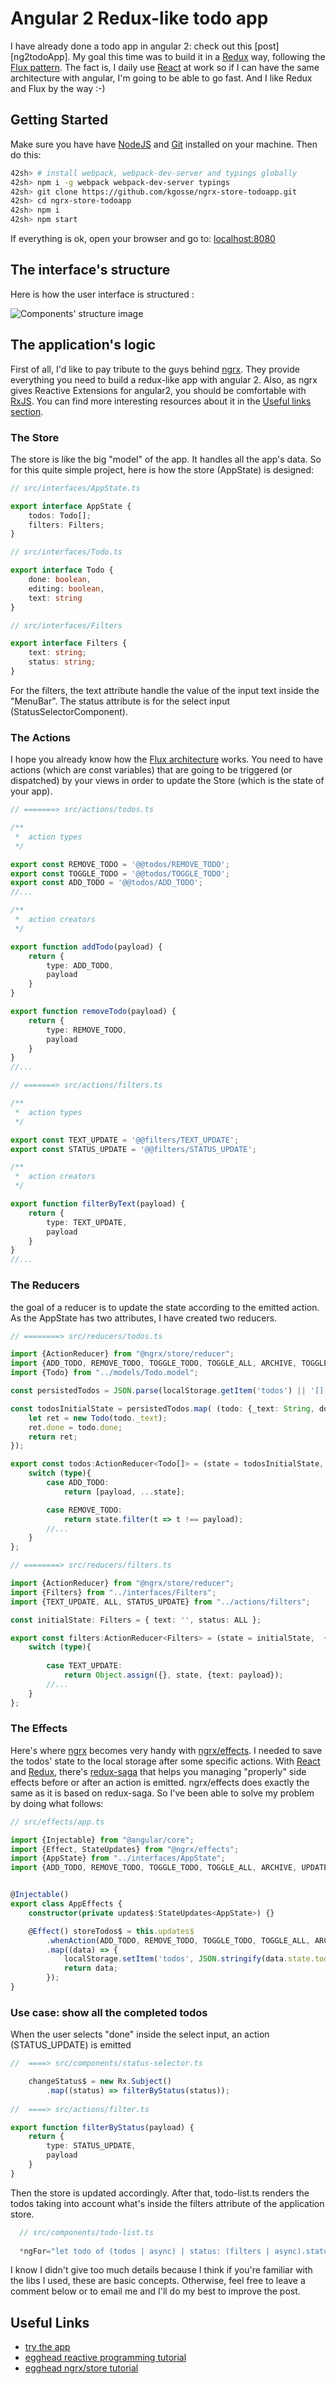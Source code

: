 # Angular 2 Redux-like todo app

I have already done a todo app in angular 2: check out this [post][ng2todoApp]. My goal this time was to
build it in a [Redux][redux] way, following the [Flux pattern][flux]. The fact is, I daily use [React][react] at work
so if I can have the same architecture with angular, I'm going to be able to go fast. And I like Redux and Flux by the
way :-) 
  
## Getting Started

Make sure you have have [NodeJS][nodejs] and [Git][git] installed on your machine. Then do this:

```sh
42sh> # install webpack, webpack-dev-server and typings globally
42sh> npm i -g webpack webpack-dev-server typings
42sh> git clone https://github.com/kgosse/ngrx-store-todoapp.git
42sh> cd ngrx-store-todoapp
42sh> npm i
42sh> npm start
```

If everything is ok, open your browser and go to: [localhost:8080][localhost]

## The interface's structure

Here is how the user interface is structured :  

![Components' structure image][ComponentsStructure]

## The application's logic

First of all, I'd like to pay tribute to the guys behind [ngrx][ngrxgithub]. They provide everything you need to 
build a redux-like app with angular 2. Also, as ngrx gives Reactive Extensions for angular2, you should be comfortable
with [RxJS][rxjsv4]. You can find more interesting resources about it in the [Useful links section](#useful-links).

### The Store

The store is like the big "model" of the app. It handles all the app's data. So for this quite simple project, here
is how the store (AppState) is designed:

```typescript
// src/interfaces/AppState.ts

export interface AppState {
    todos: Todo[];
    filters: Filters;
}

// src/interfaces/Todo.ts

export interface Todo {
    done: boolean,
    editing: boolean,
    text: string
}

// src/interfaces/Filters

export interface Filters {
    text: string;
    status: string;
}
```

For the filters, the text attribute handle the value of the input text inside the "MenuBar". The status attribute is
for the select input (StatusSelectorComponent).

### The Actions

I hope you already know how the [Flux architecture][flux] works. You need to have actions (which are const variables) 
that are going to be triggered (or dispatched) by your views in order to update the Store (which is the state of your app).

```typescript
// =======> src/actions/todos.ts

/**
 *  action types
 */

export const REMOVE_TODO = '@@todos/REMOVE_TODO';
export const TOGGLE_TODO = '@@todos/TOGGLE_TODO';
export const ADD_TODO = '@@todos/ADD_TODO';
//...

/**
 *  action creators
 */

export function addTodo(payload) {
    return {
        type: ADD_TODO,
        payload
    }
}

export function removeTodo(payload) {
    return {
        type: REMOVE_TODO,
        payload
    }
}
//...

// =======> src/actions/filters.ts

/**
 *  action types
 */

export const TEXT_UPDATE = '@@filters/TEXT_UPDATE';
export const STATUS_UPDATE = '@@filters/STATUS_UPDATE';

/**
 *  action creators
 */

export function filterByText(payload) {
    return {
        type: TEXT_UPDATE,
        payload
    }
}
//...
```

### The Reducers

the goal of a reducer is to update the state according to the emitted action. As the AppState has two attributes, I have
created two reducers.

```typescript
// ========> src/reducers/todos.ts

import {ActionReducer} from "@ngrx/store/reducer";
import {ADD_TODO, REMOVE_TODO, TOGGLE_TODO, TOGGLE_ALL, ARCHIVE, TOGGLE_EDITING, UPDATE_TEXT} from "../actions/todos";
import {Todo} from "../models/Todo.model";

const persistedTodos = JSON.parse(localStorage.getItem('todos') || '[]');

const todosInitialState = persistedTodos.map( (todo: {_text: String, done: Boolean}) => {
    let ret = new Todo(todo._text);
    ret.done = todo.done;
    return ret;
});

export const todos:ActionReducer<Todo[]> = (state = todosInitialState, {type, payload}) => {
    switch (type){
        case ADD_TODO:
            return [payload, ...state];

        case REMOVE_TODO:
            return state.filter(t => t !== payload);
        //...
    }
};

// ========> src/reducers/filters.ts

import {ActionReducer} from "@ngrx/store/reducer";
import {Filters} from "../interfaces/Filters";
import {TEXT_UPDATE, ALL, STATUS_UPDATE} from "../actions/filters";

const initialState: Filters = { text: '', status: ALL };

export const filters:ActionReducer<Filters> = (state = initialState,  {type, payload}) => {
    switch (type){
        
        case TEXT_UPDATE:
            return Object.assign({}, state, {text: payload});
        //...
    }
};
```

### The Effects

Here's where [ngrx][ngrxgithub] becomes very handy with [ngrx/effects][ngrx-effects]. I needed to save the todos' state 
to the local storage after some specific actions. With [React][react] and [Redux][redux], there's [redux-saga][redux-saga] 
that helps you managing "properly" side effects before or after an action is emitted. ngrx/effects does exactly the same as it
is based on redux-saga. So I've been able to solve my problem by doing what follows:

```typescript
// src/effects/app.ts

import {Injectable} from "@angular/core";
import {Effect, StateUpdates} from "@ngrx/effects";
import {AppState} from "../interfaces/AppState";
import {ADD_TODO, REMOVE_TODO, TOGGLE_TODO, TOGGLE_ALL, ARCHIVE, UPDATE_TEXT} from "../actions/todos";


@Injectable()
export class AppEffects {
    constructor(private updates$:StateUpdates<AppState>) {}

    @Effect() storeTodos$ = this.updates$
        .whenAction(ADD_TODO, REMOVE_TODO, TOGGLE_TODO, TOGGLE_ALL, ARCHIVE, UPDATE_TEXT)
        .map((data) => {
            localStorage.setItem('todos', JSON.stringify(data.state.todos));
            return data;
        });
}
```


### Use case: show all the completed todos

When the user selects "done" inside the select input, an action (STATUS_UPDATE) is emitted

```typescript
//  ====> src/components/status-selector.ts

    changeStatus$ = new Rx.Subject()
        .map((status) => filterByStatus(status));
        
//  ====> src/actions/filter.ts

export function filterByStatus(payload) {
    return {
        type: STATUS_UPDATE,
        payload
    }
}
```

Then the store is updated accordingly. After that, todo-list.ts renders the todos taking into account
what's inside the filters attribute of the application store.

```typescript
  // src/components/todo-list.ts
  
  *ngFor="let todo of (todos | async) | status: (filters | async).status | text: (filters | async).text"
```

I know I didn't give too much details because I think if you're familiar with the libs I used, these are basic concepts.
Otherwise, feel free to leave a comment below or to email me and I'll do my best to improve the post.


## Useful Links

* [try the app][theapp]
* [egghead reactive programming tutorial](https://egghead.io/courses/introduction-to-reactive-programming)
* [egghead ngrx/store tutorial](https://egghead.io/courses/building-a-time-machine-with-angular-2-and-rxjs)

[theapp]:https://kgosse.github.io/ngrx-store-todoapp/
[githublink]:https://github.com/kgosse/ngrx-store-todoapp
[nodejs]:https://nodejs.org/en/
[git]:https://git-scm.com/
[localhost]:https://locahlhost:8080
[react]:https://facebook.github.io/react/
[redux]:http://redux.js.org/index.html
[flux]:https://facebook.github.io/flux/docs/overview.html
[ComponentsStructure]:ComponentsStructure.png
[ngrxgithub]: https://github.com/ngrx
[rxjsv4]:https://github.com/Reactive-Extensions/RxJS
[ngrx-effects]:https://github.com/ngrx/effects
[redux-saga]:https://github.com/yelouafi/redux-saga
